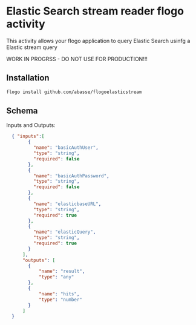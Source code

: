 # Elastic Search stream reader flogo activity
This activity allows your flogo application to query Elastic Search usinfg a Elastic stream query

WORK IN PROGRSS - DO NOT USE FOR PRODUCTION!!!

## Installation

```bash
flogo install github.com/abasse/flogoelasticstream
```

## Schema
Inputs and Outputs:

```json
  { "inputs":[
        {
          "name": "basicAuthUser",
          "type": "string",
          "required": false
        },
        {
          "name": "basicAuthPassword",
          "type": "string",
          "required": false
        },
        {
          "name": "elasticbaseURL",
          "type": "string",
          "required": true
        },
        {
          "name": "elasticQuery",
          "type": "string",
          "required": true
        }
      ],
      "outputs": [
        {
            "name": "result",
            "type": "any"
        },
        {
            "name": "hits",
            "type": "number"
        }
      ]
  }
```
